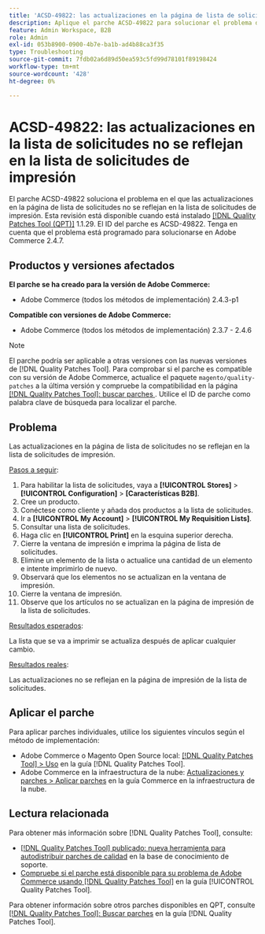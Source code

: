 ```yaml
---
title: 'ACSD-49822: las actualizaciones en la página de lista de solicitudes no se reflejan en la lista de solicitudes de impresión'
description: Aplique el parche ACSD-49822 para solucionar el problema de Adobe Commerce en el que las actualizaciones de la página de lista de solicitudes no se reflejan en la lista de solicitudes de impresión.
feature: Admin Workspace, B2B
role: Admin
exl-id: 053b8900-0900-4b7e-ba1b-ad4b88ca3f35
type: Troubleshooting
source-git-commit: 7fdb02a6d89d50ea593c5fd99d78101f89198424
workflow-type: tm+mt
source-wordcount: '428'
ht-degree: 0%

---
```


# ACSD-49822: las actualizaciones en la lista de solicitudes no se reflejan en la lista de solicitudes de impresión

El parche ACSD-49822 soluciona el problema en el que las actualizaciones en la página de lista de solicitudes no se reflejan en la lista de solicitudes de impresión. Esta revisión está disponible cuando está instalado [[!DNL Quality Patches Tool (QPT)]](https://experienceleague.adobe.com/en/docs/commerce-operations/tools/quality-patches-tool/quality-patches-tool-to-self-serve-quality-patches) 1.1.29. El ID del parche es ACSD-49822. Tenga en cuenta que el problema está programado para solucionarse en Adobe Commerce 2.4.7.

## Productos y versiones afectados

**El parche se ha creado para la versión de Adobe Commerce:**

* Adobe Commerce (todos los métodos de implementación) 2.4.3-p1

**Compatible con versiones de Adobe Commerce:**

* Adobe Commerce (todos los métodos de implementación) 2.3.7 - 2.4.6

>[!NOTE]
>
>El parche podría ser aplicable a otras versiones con las nuevas versiones de [!DNL Quality Patches Tool]. Para comprobar si el parche es compatible con su versión de Adobe Commerce, actualice el paquete `magento/quality-patches` a la última versión y compruebe la compatibilidad en la página [[!DNL Quality Patches Tool]: buscar parches ](https://experienceleague.adobe.com/tools/commerce-quality-patches/index.html). Utilice el ID de parche como palabra clave de búsqueda para localizar el parche.

## Problema

Las actualizaciones en la página de lista de solicitudes no se reflejan en la lista de solicitudes de impresión.

<u>Pasos a seguir</u>:

1. Para habilitar la lista de solicitudes, vaya a **[!UICONTROL Stores]** > **[!UICONTROL Configuration]** > **[Características B2B]**.
1. Cree un producto.
1. Conéctese como cliente y añada dos productos a la lista de solicitudes.
1. Ir a **[!UICONTROL My Account]** > **[!UICONTROL My Requisition Lists]**.
1. Consultar una lista de solicitudes.
1. Haga clic en **[!UICONTROL Print]** en la esquina superior derecha.
1. Cierre la ventana de impresión e imprima la página de lista de solicitudes.
1. Elimine un elemento de la lista o actualice una cantidad de un elemento e intente imprimirlo de nuevo.
1. Observará que los elementos no se actualizan en la ventana de impresión.
1. Cierre la ventana de impresión.
1. Observe que los artículos no se actualizan en la página de impresión de la lista de solicitudes.

<u>Resultados esperados</u>:

La lista que se va a imprimir se actualiza después de aplicar cualquier cambio.

<u>Resultados reales</u>:

Las actualizaciones no se reflejan en la página de impresión de la lista de solicitudes.

## Aplicar el parche

Para aplicar parches individuales, utilice los siguientes vínculos según el método de implementación:

* Adobe Commerce o Magento Open Source local: [[!DNL Quality Patches Tool] > Uso](/help/tools/quality-patches-tool/usage.md) en la guía [!DNL Quality Patches Tool].
* Adobe Commerce en la infraestructura de la nube: [Actualizaciones y parches > Aplicar parches](https://experienceleague.adobe.com/docs/commerce-cloud-service/user-guide/develop/upgrade/apply-patches.html) en la guía Commerce en la infraestructura de la nube.

## Lectura relacionada

Para obtener más información sobre [!DNL Quality Patches Tool], consulte:

* [[!DNL Quality Patches Tool] publicado: nueva herramienta para autodistribuir parches de calidad](https://experienceleague.adobe.com/en/docs/commerce-operations/tools/quality-patches-tool/quality-patches-tool-to-self-serve-quality-patches) en la base de conocimiento de soporte.
* [Compruebe si el parche está disponible para su problema de Adobe Commerce usando [!DNL Quality Patches Tool]](/help/tools/quality-patches-tool/patches-available-in-qpt/check-patch-for-magento-issue-with-magento-quality-patches.md) en la guía [!UICONTROL Quality Patches Tool].


Para obtener información sobre otros parches disponibles en QPT, consulte [[!DNL Quality Patches Tool]: Buscar parches](https://experienceleague.adobe.com/tools/commerce-quality-patches/index.html) en la guía [!DNL Quality Patches Tool].
